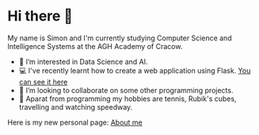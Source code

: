 # Hi there 👋

My name is Simon and I'm currently studying Computer Science and Intelligence Systems at the AGH Academy of Cracow.

- 🔭 I’m interested in Data Science and AI.
- 💻 I've recently learnt how to create a web application using Flask. [You can see it here](https://github.com/sggorski/restaurant_organiser)
- 👯 I’m looking to collaborate on some other programming projects.
- 🎸 Aparat from programming my hobbies are tennis, Rubik's cubes, travelling and watching speedway.
  
Here is my new personal page: [About me](https://sggorski.github.io/about)
